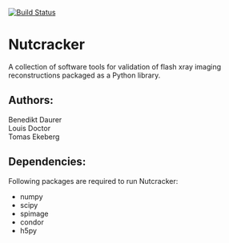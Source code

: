[![Build Status](https://travis-ci.org/FXIhub/nutcracker.svg?branch=master)](https://travis-ci.org/FXIhub/nutcracker)

# Nutcracker
A collection of software tools for validation of flash xray imaging reconstructions packaged as a Python library.

## Authors:
Benedikt Daurer     
Louis Doctor     
Tomas Ekeberg     

## Dependencies:
Following packages are required to run Nutcracker:
* numpy    
* scipy    
* spimage    
* condor    
* h5py    